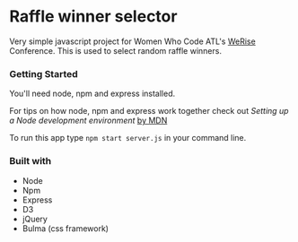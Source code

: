 # Raffle winner selector

Very simple javascript project for Women Who Code ATL's [WeRise](https://werise.tech/) Conference. This is used to select random raffle winners.

### Getting Started
You'll need node, npm and express installed. 

For tips on how node, npm and express work together check out *Setting up a Node development environment* [by MDN](https://developer.mozilla.org/en-US/docs/Learn/Server-side/Express_Nodejs/development_environment)

To run this app type `npm start server.js` in your command line.

### Built with 

- Node 
- Npm
- Express
- D3
- jQuery
- Bulma (css framework)

